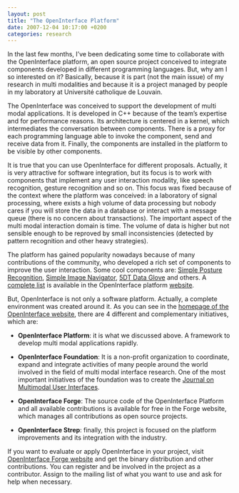 ```yaml
---
layout: post
title: "The OpenInterface Platform"
date: 2007-12-04 10:17:00 +0200
categories: research
---
```


In the last few months, I’ve been dedicating some time to collaborate with the OpenInterface platform, an open source project conceived to integrate components developed in different programming languages. But, why am I so interested on it? Basically, because it is part (not the main issue) of my research in multi modalities and because it is a project managed by people in my laboratory at Université catholique de Louvain.

The OpenInterface was conceived to support the development of multi modal applications. It is developed in C++ because of the team’s expertise and for performance reasons. Its architecture is centered in a kernel, which intermediates the conversation between components. There is a proxy for each programming language able to invoke the component, send and receive data from it. Finally, the components are installed in the platform to be visible by other components.

It is true that you can use OpenInterface for different proposals. Actually, it is very attractive for software integration, but its focus is to work with components that implement any user interaction modality, like speech recognition, gesture recognition and so on. This focus was fixed because of the context where the platform was conceived: in a laboratory of signal processing, where exists a high volume of data processing but nobody cares if you will store the data in a database or interact with a message queue (there is no concern about transactions). The important aspect of the multi modal interaction domain is time. The volume of data is higher but not sensible enough to be reproved by small inconsistencies (detected by pattern recognition and other heavy strategies).

The platform has gained popularity nowadays because of many contributions of the community, who developed a rich set of components to improve the user interaction. Some cool components are: [Simple Posture Recognition](http://www.openinterface.org/platform/project/posturerec), [Simple Image Navigator](http://www.openinterface.org/platform/project/navigationtoy), [5DT Data Glove](http://www.openinterface.org/platform/project/gloves5dt) and others. A [complete list](http://www.openinterface.org/platform/component_database) is available in the OpenInterface platform [website](http://www.openinterface.org/platform/).

But, OpenInterface is not only a software platform. Actually, a complete environment was created around it. As you can see in the [homepage of the OpenInterface website](http://www.openinterface.org), there are 4 different and complementary initiatives, which are:

- **OpenInterface Platform**: it is what we discussed above. A framework to develop multi modal applications rapidly.

- **OpenInterface Foundation**: It is a non-profit organization to coordinate, expand and integrate activities of many people around the world involved in the field of multi modal interface research. One of the most important initiatives of the foundation was to create the [Journal on Multimodal User Interfaces](http://www.jmui.org).

- **OpenInterface Forge**: The source code of the OpenInterface Platform and all available contributions is available for free in the Forge website, which manages all contributions as open source projects.

- **OpenInterface Strep**: finally, this project is focused on the platform improvements and its integration with the industry.

If you want to evaluate or apply OpenInterface in your project, visit [OpenInterface Forge website](http://forge.openinterface.org) and get the binary distribution and other contributions. You can register and be involved in the project as a contributor. Assign to the mailing list of what you want to use and ask for help when necessary.
